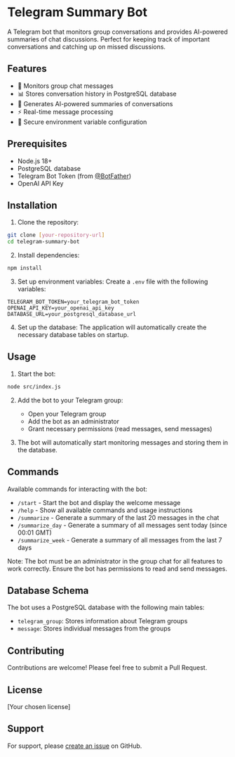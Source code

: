 # Telegram Summary Bot

A Telegram bot that monitors group conversations and provides AI-powered summaries of chat discussions. Perfect for keeping track of important conversations and catching up on missed discussions.

## Features

- 🤖 Monitors group chat messages
- 📊 Stores conversation history in PostgreSQL database
- 🧠 Generates AI-powered summaries of conversations
- ⚡ Real-time message processing
- 🔐 Secure environment variable configuration

## Prerequisites

- Node.js 18+
- PostgreSQL database
- Telegram Bot Token (from [@BotFather](https://t.me/botfather))
- OpenAI API Key

## Installation

1. Clone the repository:
```bash
git clone [your-repository-url]
cd telegram-summary-bot
```

2. Install dependencies:
```bash
npm install
```

3. Set up environment variables:
Create a `.env` file with the following variables:
```env
TELEGRAM_BOT_TOKEN=your_telegram_bot_token
OPENAI_API_KEY=your_openai_api_key
DATABASE_URL=your_postgresql_database_url
```

4. Set up the database:
The application will automatically create the necessary database tables on startup.

## Usage

1. Start the bot:
```bash
node src/index.js
```

2. Add the bot to your Telegram group:
   - Open your Telegram group
   - Add the bot as an administrator
   - Grant necessary permissions (read messages, send messages)

3. The bot will automatically start monitoring messages and storing them in the database.

## Commands

Available commands for interacting with the bot:

- `/start` - Start the bot and display the welcome message
- `/help` - Show all available commands and usage instructions
- `/summarize` - Generate a summary of the last 20 messages in the chat
- `/summarize_day` - Generate a summary of all messages sent today (since 00:01 GMT)
- `/summarize_week` - Generate a summary of all messages from the last 7 days

Note: The bot must be an administrator in the group chat for all features to work correctly. Ensure the bot has permissions to read and send messages.

## Database Schema

The bot uses a PostgreSQL database with the following main tables:

- `telegram_group`: Stores information about Telegram groups
- `message`: Stores individual messages from the groups

## Contributing

Contributions are welcome! Please feel free to submit a Pull Request.

## License

[Your chosen license]

## Support

For support, please [create an issue](your-repository-url/issues) on GitHub.
